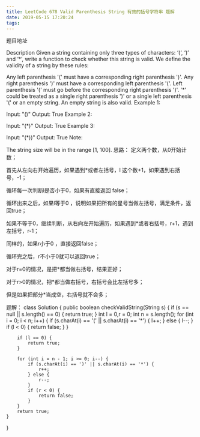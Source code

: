 ```yaml
---
title: LeetCode 678 Valid Parenthesis String 有效的括号字符串 题解
date: 2019-05-15 17:20:24
tags:
---
```


题目地址

Description
Given a string containing only three types of characters: ‘(‘, ‘)’ and ‘*’, write a function to check whether this string is valid. We define the validity of a string by these rules:

Any left parenthesis '(' must have a corresponding right parenthesis ')'.
Any right parenthesis ')' must have a corresponding left parenthesis '('.
Left parenthesis '(' must go before the corresponding right parenthesis ')'.
'*' could be treated as a single right parenthesis ')' or a single left parenthesis '(' or an empty string.
An empty string is also valid.
Example 1:

Input: "()"
Output: True
Example 2:

Input: "(*)"
Output: True
Example 3:

Input: "(*))"
Output: True
Note:

The string size will be in the range [1, 100].
思路：
定义两个数，从0开始计数；

首先从左向右开始遍历，如果遇到*或者左括号，l 这个数+1，如果遇到右括号，-1；

循环每一次判断l是否小于0，如果有直接返回 false；

循环出来之后，如果l等于0 ，说明如果把所有的星号当做左括号，满足条件，返回true；

如果不等于0，继续判断，从右向左开始遍历，如果遇到*或者右括号，r+1，遇到左括号，r-1；

同样的，如果r小于0 ，直接返回false；

循环完之后，r不小于0就可以返回true；

对于r=0的情况，是把*都当做右括号，结果正好；

对于r>0的情况，把*都当做右括号，右括号会比左括号多；

但是如果把部分*当成空，右括号就不会多；

题解：
class Solution {
    public boolean checkValidString(String s) {
        if (s == null || s.length() == 0) {
            return true;
        }
        int l = 0,r = 0;
        int n = s.length();
        for (int i = 0; i < n; i++) {
            if (s.charAt(i) == '(' || s.charAt(i) == '*') {
                l++;
            } else {
                l--;
            }
            if (l < 0) {
                return false;
            }
        }

        if (l == 0) {
            return true;
        }

        for (int i = n - 1; i >= 0; i--) {
            if (s.charAt(i) == ')' || s.charAt(i) == '*') {
                r++;
            } else {
                r--;
            }
            if (r < 0) {
                return false;
            }
        }
        return true;
    }
}